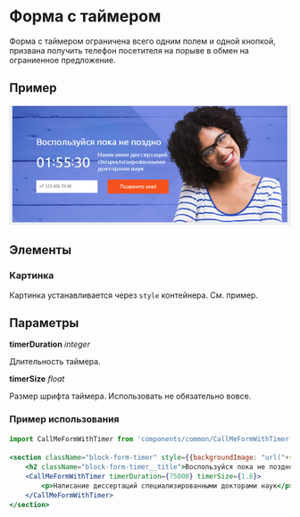 # Форма с таймером

Форма с таймером ограничена всего одним полем и одной кнопкой, призвана получить телефон посетителя на порыве в обмен на ограниенное предложение.

## Пример
![timer form image](./timerform.png)

## Элементы
### Картинка
Картинка устанавливается через `style` контейнера. См. пример.

## Параметры
**timerDuration** *integer*

Длительность таймера.

**timerSize** *float*

Размер шрифта таймера. Использовать не обязательно вовсе.



### Пример использования
```jsx harmony
import CallMeFormWithTimer from 'components/common/CallMeFormWithTimer';

<section className="block-form-timer" style={{backgroundImage: "url("+require('img/block/h.jpg')+")"}}>
    <h2 className="block-form-timer__title">Воспользуйся пока не поздно</h2>
    <CallMeFormWithTimer timerDuration={75000} timerSize={1.6}>
        <p>Написание диссертаций специализированными докторами наук</p>
    </CallMeFormWithTimer>
</section>
```